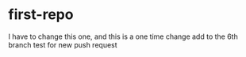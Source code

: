 # first-repo
I have to change this one, and this is a one time change
add to the 6th branch
test for new push request
